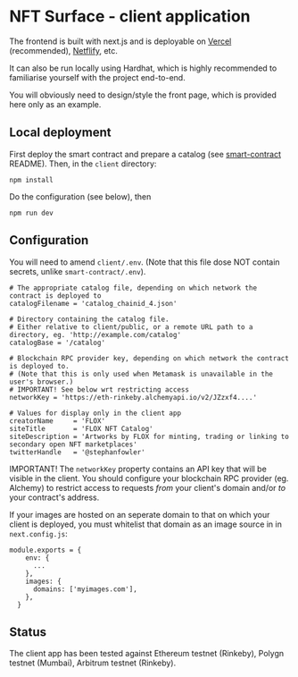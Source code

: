 # NFT Surface - client application

The frontend is built with next.js and is deployable on [Vercel](https://vercel.com/) (recommended), [Netflify](https://www.netlify.com/), etc. 

It can also be run locally using Hardhat, which is highly recommended to familiarise yourself with the project end-to-end.

You will obviously need to design/style the front page, which is provided here only as an example. 

## Local deployment

First deploy the smart contract and prepare a catalog (see [smart-contract](/smart-contract) README). Then, in the `client` directory:
```
npm install
```
Do the configuration (see below), then
```
npm run dev
```

## Configuration

You will need to amend `client/.env`. (Note that this file dose NOT contain secrets, unlike `smart-contract/.env`). 

```
# The appropriate catalog file, depending on which network the contract is deployed to
catalogFilename = 'catalog_chainid_4.json'

# Directory containing the catalog file.
# Either relative to client/public, or a remote URL path to a directory, eg. 'http://example.com/catalog'
catalogBase = '/catalog'

# Blockchain RPC provider key, depending on which network the contract is deployed to.
# (Note that this is only used when Metamask is unavailable in the user's browser.)
# IMPORTANT! See below wrt restricting access
networkKey = 'https://eth-rinkeby.alchemyapi.io/v2/JZzxf4....'

# Values for display only in the client app 
creatorName     = 'FLOX'
siteTitle       = 'FLOX NFT Catalog'
siteDescription = 'Artworks by FLOX for minting, trading or linking to secondary open NFT marketplaces'
twitterHandle   = '@stephanfowler'

```

IMPORTANT! The `networkKey` property contains an API key that will be visible in the client. You should configure your blockchain RPC provider (eg. Alchemy) to restrict access to requests _from_ your client's domain and/or _to_ your contract's address.

If your images are hosted on an seperate domain to that on which your client is deployed, you must whitelist that domain as an image source in in `next.config.js`: 
```
module.exports = {
    env: {
      ...
    },
    images: {
      domains: ['myimages.com'],
    },
  }
  ```

## Status

The client app has been tested against Ethereum testnet (Rinkeby), Polygn testnet (Mumbai), Arbitrum testnet (Rinkeby).
